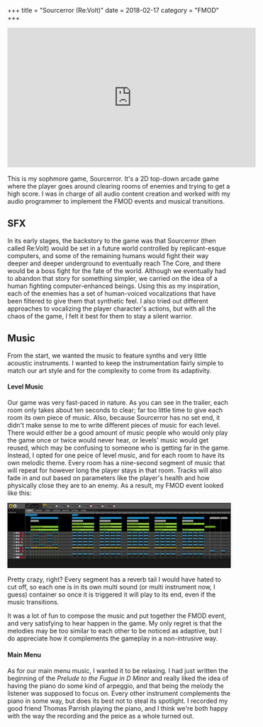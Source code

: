 +++
title = "Sourcerror (Re:Volt)"
date = 2018-02-17
category = "FMOD"
+++

<iframe width="560" height="315" src="https://www.youtube.com/embed/JwB5zCO-T2k?rel=0" frameborder="0" allow="autoplay; encrypted-media" allowfullscreen></iframe>

This is my sophmore game, Sourcerror.  It's a 2D top-down arcade game where the player goes around clearing rooms of enemies and trying to get a high score.  I was in charge of all audio content creation and worked with my audio programmer to implement the FMOD events and musical transitions.

## SFX

In its early stages, the backstory to the game was that Sourcerror (then called Re:Volt) would be set in a future world controlled by replicant-esque computers, and some of the remaining humans would fight their way deeper and deeper underground to eventually reach The Core, and there would be a boss fight for the fate of the world.  Although we eventually had to abandon that story for something simpler, we carried on the idea of a human fighting computer-enhanced beings.  Using this as my inspiration, each of the enemies has a set of human-voiced vocalizations that have been filtered to give them that synthetic feel.  I also tried out different approaches to vocalizing the player character's actions, but with all the chaos of the game, I felt it best for them to stay a silent warrior.

## Music

From the start, we wanted the music to feature synths and very little acoustic instruments.  I wanted to keep the instrumentation fairly simple to match our art style and for the complexity to come from its adaptivity.  

#### Level Music

Our game was very fast-paced in nature.  As you can see in the trailer, each room only takes about ten seconds to clear; far too little time to give each room its own piece of music.  Also, because Sourcerror has no set end, it didn't make sense to me to write different pieces of music for each level.  There would either be a good amount of music people who would only play the game once or twice would never hear, or levels' music would get reused, which may be confusing to someone who is getting far in the game.  Instead, I opted for one peice of level music, and for each room to have its own melodic theme.  Every room has a nine-second segment of music that will repeat for however long the player stays in that room.  Tracks will also fade in and out based on parameters like the player's health and how physically close they are to an enemy.  As a result, my FMOD event looked like this:

<img src = "revolt_fmod_level.jpg" alt = "FMOD Level Screenshot" style = "width: 70vw"/>

Pretty crazy, right?  Every segment has a reverb tail I would have hated to cut off, so each one is in its own multi sound (or multi instrument now, I guess) container so once it is triggered it will play to its end, even if the music transitions.

It was a lot of fun to compose the music and put together the FMOD event, and very satisfying to hear happen in the game.  My only regret is that the melodies may be too similar to each other to be noticed as adaptive, but I do appreciate how it complements the gameplay in a non-intrusive way.

#### Main Menu

As for our main menu music, I wanted it to be relaxing.  I had just written the beginning of the *Prelude to the Fugue in D Minor* and really liked the idea of having the piano do some kind of arpeggio, and that being the melody the listener was supposed to focus on.  Every other instrument complements the piano in some way, but does its best not to steal its spotlight.  I recorded my good friend Thomas Parrish playing the piano, and I think we're both happy with the way the recording and the peice as a whole turned out.